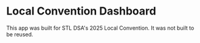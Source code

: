 # Local Convention Dashboard

This app was built for STL DSA's 2025 Local Convention. It was not built to be reused. 